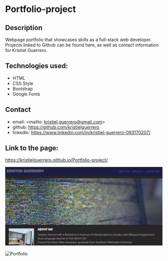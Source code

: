 # Portfolio-project

## Description

Webpage portfolio that showcases skills as a full-stack web developer. Projects linked to Github can be found here, as well as contact information for Kristiel Guerrero.

## Technologies used:

- HTML
- CSS Style
- Bootstrap
- Google Fonts

## Contact

- email: <mailto: kristiel.guerrero@gmail.com>
- github: https://github.com/kristielguerrero
- linkedin: https://www.linkedin.com/in/kristiel-guerrero-093170207/

## Link to the page:

https://kristielguerrero.github.io/Portfolio-project/

![Portfolio](/assets/Portfolio.PNG)

![Portfolio](/assets/portfolio-gif.gif)
